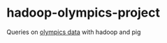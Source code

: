 # hadoop-olympics-project

Queries on [olympics data](https://figshare.com/articles/dataset/Olympic_history_longitudinal_data_scraped_from_www_sports-reference_com/6121274) with hadoop and pig
